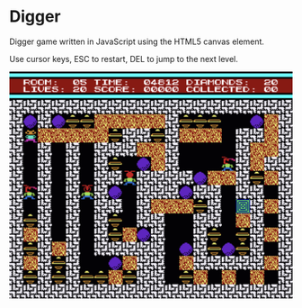 # Digger

Digger game written in JavaScript using the HTML5 canvas element. 

Use cursor keys, ESC to restart, DEL to jump to the next level.

<a href="https://github.com/r3klaw/digger"><img src="media/screenshot.png" alt="Screenshot" align="left" width="640"></a>
